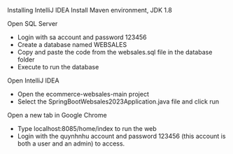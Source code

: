 Installing IntelliJ IDEA
Install Maven environment, JDK 1.8

Open SQL Server
- Login with sa account and password 123456
- Create a database named WEBSALES
- Copy and paste the code from the websales.sql file in the database folder
- Execute to run the database

Open IntelliJ IDEA
- Open the ecommerce-websales-main project
- Select the SpringBootWebsales2023Application.java file and click run

Open a new tab in Google Chrome
- Type localhost:8085/home/index to run the web
- Login with the quynhnhu account and password 123456 (this account is both a user and an admin) to access.